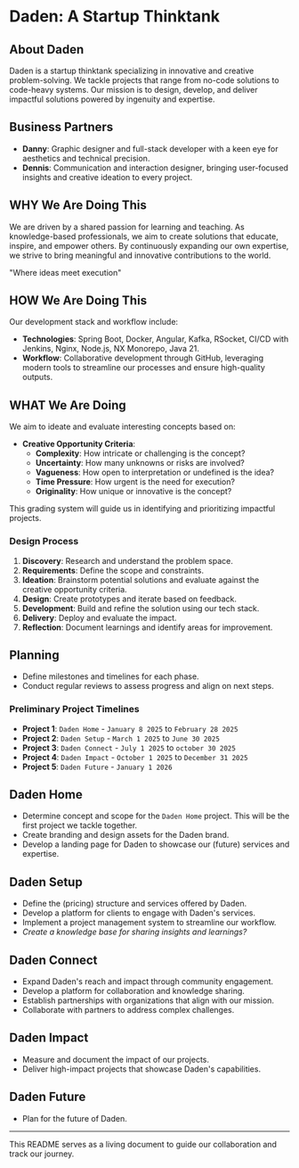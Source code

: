 # Daden: A Startup Thinktank

## About Daden
Daden is a startup thinktank specializing in innovative and creative problem-solving. We tackle projects that range from no-code solutions to code-heavy systems. Our mission is to design, develop, and deliver impactful solutions powered by ingenuity and expertise.

## Business Partners
- **Danny**: Graphic designer and full-stack developer with a keen eye for aesthetics and technical precision.
- **Dennis**: Communication and interaction designer, bringing user-focused insights and creative ideation to every project.

## WHY We Are Doing This
We are driven by a shared passion for learning and teaching. As knowledge-based professionals, we aim to create solutions that educate, inspire, and empower others. By continuously expanding our own expertise, we strive to bring meaningful and innovative contributions to the world.

"Where ideas meet execution"

## HOW We Are Doing This
Our development stack and workflow include:
- **Technologies**: Spring Boot, Docker, Angular, Kafka, RSocket, CI/CD with Jenkins, Nginx, Node.js, NX Monorepo, Java 21.
- **Workflow**: Collaborative development through GitHub, leveraging modern tools to streamline our processes and ensure high-quality outputs.

## WHAT We Are Doing
We aim to ideate and evaluate interesting concepts based on:
- **Creative Opportunity Criteria**:
  - **Complexity**: How intricate or challenging is the concept?
  - **Uncertainty**: How many unknowns or risks are involved?
  - **Vagueness**: How open to interpretation or undefined is the idea?
  - **Time Pressure**: How urgent is the need for execution?
  - **Originality**: How unique or innovative is the concept?

This grading system will guide us in identifying and prioritizing impactful projects.

### Design Process
1. **Discovery**: Research and understand the problem space.
2. **Requirements**: Define the scope and constraints.
3. **Ideation**: Brainstorm potential solutions and evaluate against the creative opportunity criteria.
4. **Design**: Create prototypes and iterate based on feedback.
5. **Development**: Build and refine the solution using our tech stack.
6. **Delivery**: Deploy and evaluate the impact.
7. **Reflection**: Document learnings and identify areas for improvement.

## Planning
- Define milestones and timelines for each phase.
- Conduct regular reviews to assess progress and align on next steps.

### Preliminary Project Timelines
- **Project 1**: `Daden Home` - `January 8 2025` to `February 28 2025`
- **Project 2**: `Daden Setup` - `March 1 2025` to `June 30 2025`
- **Project 3**: `Daden Connect` - `July 1 2025` to `october 30 2025`
- **Project 4**: `Daden Impact` - `October 1 2025` to `December 31 2025`
- **Project 5**: `Daden Future` - `January 1 2026`

## Daden Home
- Determine concept and scope for the `Daden Home` project. This will be the first project we tackle together.
- Create branding and design assets for the Daden brand.
- Develop a landing page for Daden to showcase our (future) services and expertise.

## Daden Setup
- Define the (pricing) structure and services offered by Daden.
- Develop a platform for clients to engage with Daden's services.
- Implement a project management system to streamline our workflow.
- *Create a knowledge base for sharing insights and learnings?*

## Daden Connect
- Expand Daden's reach and impact through community engagement.
- Develop a platform for collaboration and knowledge sharing.
- Establish partnerships with organizations that align with our mission.
- Collaborate with partners to address complex challenges.

## Daden Impact
- Measure and document the impact of our projects.
- Deliver high-impact projects that showcase Daden's capabilities.

## Daden Future
- Plan for the future of Daden.


---

This README serves as a living document to guide our collaboration and track our journey.